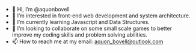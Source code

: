 - 👋 Hi, I’m @aquonbovell
- 👀 I’m interested in front-end web development and system architecture.
- 🌱 I’m currently learning Javascript and Data Structures.
- 💞️ I’m looking to collaborate on some small scale games to better improve my coding skills and problem solving abilities.
- 📫 How to reach me at my email: aquon_bovell@outlook.com

